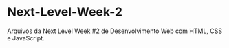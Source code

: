 # Next-Level-Week-2
 Arquivos da Next Level Week #2 de Desenvolvimento Web com HTML, CSS e JavaScript.
